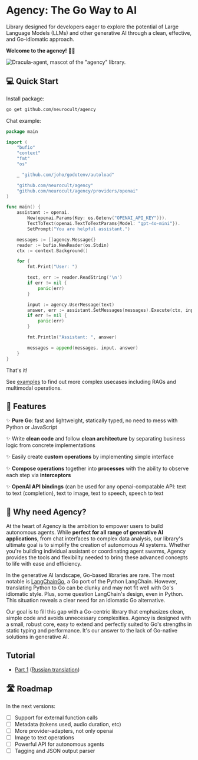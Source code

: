 # Agency: The Go Way to AI

Library designed for developers eager to explore the potential of Large Language Models (LLMs) and other generative AI through a clean, effective, and Go-idiomatic approach.

**Welcome to the agency!** 🕵️‍♂️

![Dracula-agent, mascot of the "agency" library.](./assets/dracula.png)

## 💻 Quick Start

Install package:

```bash
go get github.com/neurocult/agency
```

Chat example:

```go
package main

import (
	"bufio"
	"context"
	"fmt"
	"os"

	_ "github.com/joho/godotenv/autoload"

	"github.com/neurocult/agency"
	"github.com/neurocult/agency/providers/openai"
)

func main() {
	assistant := openai.
		New(openai.Params{Key: os.Getenv("OPENAI_API_KEY")}).
		TextToText(openai.TextToTextParams{Model: "gpt-4o-mini"}).
		SetPrompt("You are helpful assistant.")

	messages := []agency.Message{}
	reader := bufio.NewReader(os.Stdin)
	ctx := context.Background()

	for {
		fmt.Print("User: ")

		text, err := reader.ReadString('\n')
		if err != nil {
			panic(err)
		}

		input := agency.UserMessage(text)
		answer, err := assistant.SetMessages(messages).Execute(ctx, input)
		if err != nil {
			panic(err)
		}

		fmt.Println("Assistant: ", answer)

		messages = append(messages, input, answer)
	}
}
```

That's it!

See [examples](./examples/) to find out more complex usecases including RAGs and multimodal operations.

## 🚀 Features

✨ **Pure Go**: fast and lightweight, statically typed, no need to mess with Python or JavaScript

✨ Write **clean code** and follow **clean architecture** by separating business logic from concrete implementations

✨ Easily create **custom operations** by implementing simple interface

✨ **Compose operations** together into **processes** with the ability to observe each step via **interceptors**

✨ **OpenAI API bindings** (can be used for any openai-compatable API: text to text (completion), text to image, text to speech, speech to text

<!-- TODO v0.1.0
- [ ] Name the organization
- [ ] Reorganize folders and packages -->

## 🤔 Why need Agency?

At the heart of Agency is the ambition to empower users to build autonomous agents. While **perfect for all range of generative AI applications**, from chat interfaces to complex data analysis, our library's ultimate goal is to simplify the creation of autonomous AI systems. Whether you're building individual assistant or coordinating agent swarms, Agency provides the tools and flexibility needed to bring these advanced concepts to life with ease and efficiency.

In the generative AI landscape, Go-based libraries are rare. The most notable is [LangChainGo](https://github.com/tmc/langchaingo), a Go port of the Python LangChain. However, translating Python to Go can be clunky and may not fit well with Go's idiomatic style. Plus, some question LangChain's design, even in Python. This situation reveals a clear need for an idiomatic Go alternative.

Our goal is to fill this gap with a Go-centric library that emphasizes clean, simple code and avoids unnecessary complexities. Agency is designed with a small, robust core, easy to extend and perfectly suited to Go's strengths in static typing and performance. It's our answer to the lack of Go-native solutions in generative AI.

## Tutorial

- [Part 1](https://dev.to/emil14/agency-the-go-way-to-ai-part-1-1lhe) ([Russian translation](https://habr.com/ru/sandbox/204508/))

## 🛣 Roadmap

In the next versions:

- [ ] Support for external function calls
- [ ] Metadata (tokens used, audio duration, etc)
- [ ] More provider-adapters, not only openai
- [ ] Image to text operations
- [ ] Powerful API for autonomous agents
- [ ] Tagging and JSON output parser
